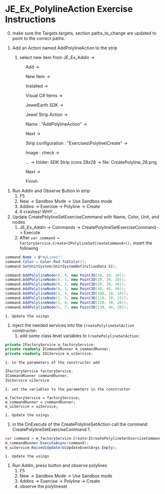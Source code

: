 # JE_Ex_PolylineAction Exercise Instructions

0. make sure the Targets.targets, section paths_to_change are updated to point to the correct paths.

1. Add an Action named AddPolylineAction to the strip
	1. select new item from JE_Ex_Addin -> 
	
&nbsp;&nbsp;&nbsp;&nbsp;&nbsp;&nbsp;&nbsp;&nbsp;&nbsp;&nbsp;&nbsp;&nbsp;&nbsp;&nbsp;&nbsp;&nbsp; Add -> 

&nbsp;&nbsp;&nbsp;&nbsp;&nbsp;&nbsp;&nbsp;&nbsp;&nbsp;&nbsp;&nbsp;&nbsp;&nbsp;&nbsp;&nbsp;&nbsp; New Item -> 

&nbsp;&nbsp;&nbsp;&nbsp;&nbsp;&nbsp;&nbsp;&nbsp;&nbsp;&nbsp;&nbsp;&nbsp;&nbsp;&nbsp;&nbsp;&nbsp; Installed -> 

&nbsp;&nbsp;&nbsp;&nbsp;&nbsp;&nbsp;&nbsp;&nbsp;&nbsp;&nbsp;&nbsp;&nbsp;&nbsp;&nbsp;&nbsp;&nbsp; Visual C# Items -> 

&nbsp;&nbsp;&nbsp;&nbsp;&nbsp;&nbsp;&nbsp;&nbsp;&nbsp;&nbsp;&nbsp;&nbsp;&nbsp;&nbsp;&nbsp;&nbsp; JewelEarth SDK -> 

&nbsp;&nbsp;&nbsp;&nbsp;&nbsp;&nbsp;&nbsp;&nbsp;&nbsp;&nbsp;&nbsp;&nbsp;&nbsp;&nbsp;&nbsp;&nbsp; Jewel Strip Action ->

&nbsp;&nbsp;&nbsp;&nbsp;&nbsp;&nbsp;&nbsp;&nbsp;&nbsp;&nbsp;&nbsp;&nbsp;&nbsp;&nbsp;&nbsp;&nbsp; Name : "AddPolylineAction" -> 

&nbsp;&nbsp;&nbsp;&nbsp;&nbsp;&nbsp;&nbsp;&nbsp;&nbsp;&nbsp;&nbsp;&nbsp;&nbsp;&nbsp;&nbsp;&nbsp; Next -> 

&nbsp;&nbsp;&nbsp;&nbsp;&nbsp;&nbsp;&nbsp;&nbsp;&nbsp;&nbsp;&nbsp;&nbsp;&nbsp;&nbsp;&nbsp;&nbsp; Strip configuration : "Exercises\Polyline\Create" ->

&nbsp;&nbsp;&nbsp;&nbsp;&nbsp;&nbsp;&nbsp;&nbsp;&nbsp;&nbsp;&nbsp;&nbsp;&nbsp;&nbsp;&nbsp;&nbsp; Image : check -> 

&nbsp;&nbsp;&nbsp;&nbsp;&nbsp;&nbsp;&nbsp;&nbsp;&nbsp;&nbsp;&nbsp;&nbsp;&nbsp;&nbsp;&nbsp;&nbsp; ... -> folder: SDK Strip icons 28x28 -> file: CreatePolyline_28.png

&nbsp;&nbsp;&nbsp;&nbsp;&nbsp;&nbsp;&nbsp;&nbsp;&nbsp;&nbsp;&nbsp;&nbsp;&nbsp;&nbsp;&nbsp;&nbsp; Next -> 

&nbsp;&nbsp;&nbsp;&nbsp;&nbsp;&nbsp;&nbsp;&nbsp;&nbsp;&nbsp;&nbsp;&nbsp;&nbsp;&nbsp;&nbsp;&nbsp; Finish

1. Run Addin and Observe Button in strip
	1. F5
	1. New -> Sandbox Mode -> Use Sandbox mode
	1. Addins -> Exercise -> Polyline -> Create 
	1. It crashes! WHY ...
1. Update CreatePolylineSetExerciseCommand with Name, Color, Unit, and nodes
	1. JE_Ex_Addin -> Commands -> CreatePolylineSetExerciseCommand -> Execute
	1. After `var command = FactoryService.Create<IPolylineSetCreateCommand>();` insert the following
```c#
command.Name = @"myLines";
command.Color = Color.Red.ToIColor();
command.SetUnitSystem(UnitSystemDefinitionData.SI);

command.AddPolylineNode(0, 0, new Point3D(10, 10, 10));
command.AddPolylineNode(0, 1, new Point3D(20, 20, 20));
command.AddPolylineNode(0, 2, new Point3D(30, 30, 30));
command.AddPolylineNode(0, 3, new Point3D(40, 40, 40));
command.AddPolylineNode(1, 4, new Point3D(100, 10, 10));
command.AddPolylineNode(1, 5, new Point3D(110, 20, 15));
command.AddPolylineNode(1, 6, new Point3D(120, 30, 20));
command.AddPolylineNode(1, 7, new Point3D(130, 40, 30));
```
	1. Update the usings
1. Inject the needed services into the `CreatePolylineSetAction` constructor:
	1. add some class level variables to `CreatePolylineSetAction`:
```c#
private IFactoryService m_factoryService;
private readonly ICommandRunner m_commandRunner;
private readonly IUiService m_uiService;
```
	1. in the parameters of the constructor add
```c#
IFactoryService factoryService,
ICommandRunner commandRunner,
IUiService uiService
```
	1. set the variables to the parameters in the constructor
```
m_factoryService = factoryService;
m_commandRunner = commandRunner;
m_uiService = uiService;
```
	1. Update the usings
1. in the OnExecute of the CreatePolylineSetAction call the command CreatePolylineSetExerciseCommand 
	1. 
```c#
var command = m_factoryService.Create<ICreatePolylineSetExerciseCommand>();
m_commandRunner.ExecuteAsync(command);
m_uiService.RaiseUiUpdate(UiUpdateEventArgs.Empty);	
```
	1. Update the usings
1. Run Addin, press button and observe polylines
	1. F5
	1. New -> Sandbox Mode -> Use Sandbox mode
	1. Addins -> Exercise -> Polyline -> Create 
	1. observe the polylineset
